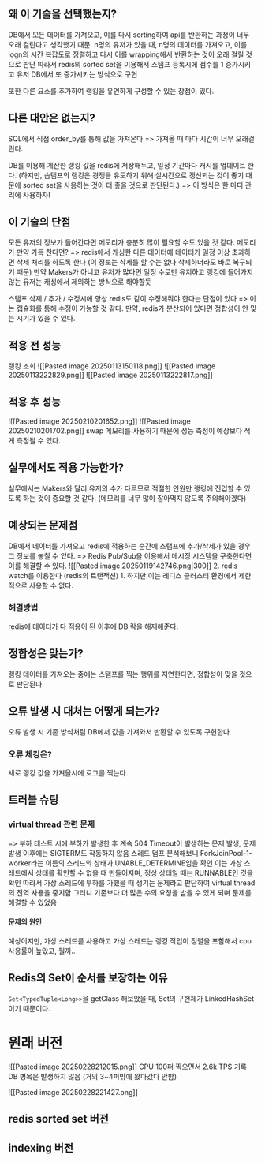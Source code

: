 ## 왜 이 기술을 선택했는지?
DB에서 모든 데이터를 가져오고, 이를 다시 sorting하여 api를 반환하는 과정이 너무 오래 걸린다고 생각했기 때문.
n명의 유저가 있을 때, n명의 데이터를 가져오고, 이를 logn의 시간 복잡도로 정렬하고 다시 이를 wrapping해서 반환하는 것이 오래 걸릴 것으로 판단
따라서 redis의 sorted set을 이용해서 스탬프 등록시에 점수를 1 증가시키고 유저 DB에서 또 증가시키는 방식으로 구현

또한 다른 요소를 추가하여 랭킹을 유연하게 구성할 수 있는 장점이 있다.
## 다른 대안은 없는지?
SQL에서 직접 order_by를 통해 값을 가져온다 => 가져올 때 마다 시간이 너무 오래걸린다.

DB를 이용해 계산한 랭킹 값을 redis에 저장해두고, 일정 기간마다 캐시를 업데이트 한다. (하지만, 솝탬프의 랭킹은 경쟁을 유도하기 위해 실시간으로 갱신되는 것이 좋기 때문에 sorted set을 사용하는 것이 더 좋을 것으로 판단된다.)
=> 이 방식은 한 마디 관리에 사용하자!
## 이 기술의 단점
모든 유저의 정보가 들어간다면 메모리가 충분히 많이 필요할 수도 있을 것 같다.
메모리가 만약 가득 찬다면? 
=> redis에서 캐싱한 다른 데이터에 데이터가 일정 이상 초과하면 삭제 처리를 하도록 한다 (이 정보는 삭제를 할 수는 없다 삭제하더라도 바로 복구되기 때문)
만약 Makers가 아니고 유저가 많다면 일정 수로만 유지하고 랭킹에 들어가지 않는 유저는 캐싱에서 제외하는 방식으로 해야할듯

스탬프 삭제 / 추가 / 수정시에 항상 redis도 같이 수정해줘야 한다는 단점이 있다 => 이는 캡슐화를 통해 수정이 가능할 것 같다.
만약, redis가 분산되어 있다면 정합성이 안 맞는 시기가 있을 수 있다.
## 적용 전 성능
랭킹 조회
![[Pasted image 20250113150118.png]]
![[Pasted image 20250113222829.png]]
![[Pasted image 20250113222817.png]]

## 적용 후 성능
![[Pasted image 20250210201652.png]]
![[Pasted image 20250210201702.png]]
swap 메모리를 사용하기 때문에 성능 측정이 예상보다 적게 측정될 수 있다.
## 실무에서도 적용 가능한가?
실무에서는 Makers와 달리 유저의 수가 다르므로 적절한 인원만 랭킹에 진입할 수 있도록 하는 것이 중요할 것 같다. (메모리를 너무 많이 잡아먹지 않도록 주의해야겠다)

## 예상되는 문제점
DB에서 데이터를 가져오고 redis에 적용하는 순간에 스탬프에 추가/삭제가 있을 경우 그 정보를 놓칠 수 있다.
 => Redis Pub/Sub을 이용해서 메시징 시스템을 구축한다면 이를 해결할 수 있다.
 ![[Pasted image 20250119142746.png|300]]
2. redis watch를 이용한다 (redis의 트랜잭션)
	1. 하지만 이는 레디스 클러스터 환경에서 제한적으로 사용할 수 없다.
### 해결방법
redis에 데이터가 다 적용이 된 이후에 DB 락을 해제해준다.
## 정합성은 맞는가?
랭킹 데이터를 가져오는 중에는 스탬프를 찍는 행위를 지연한다면, 정합성이 맞을 것으로 판단된다.
## 오류 발생 시 대처는 어떻게 되는가?
오류 발생 시 기존 방식처럼 DB에서 값을 가져와서 반환할 수 있도록 구현한다.
### 오류 체킹은?
새로 랭킹 값을 가져올시에 로그를 찍는다.
## 트러블 슈팅
### virtual thread 관련 문제
=> 부하 테스트 시에 부하가 발생한 후 계속 504 Timeout이 발생하는 문제 발생, 문제 발생 이후에는 SIGTERM도 작동하지 않음
스레드 덤프 분석해보니 ForkJoinPool-1-worker라는 이름의 스레드의 상태가 UNABLE_DETERMINE임을 확인
이는 가상 스레드에서 상태를 확인할 수 없을 때 만들어지며, 정상 상태일 때는 RUNNABLE인 것을 확인
따라서 가상 스레드에 부하를 가했을 때 생기는 문제라고 판단하여 virtual thread의 전역 사용을 중지함
그러니 기존보다 더 많은 수의 요청을 받을 수 있게 되며 문제를 해결할 수 있었음
#### 문제의 원인
예상이지만, 가상 스레드를 사용하고 가상 스레드는 랭킹 작업이 정렬을 포함해서 cpu 사용률이 높았고, 
뭘까..

## Redis의 Set이 순서를 보장하는 이유
`Set<TypedTuple<Long>>`을 getClass 해보았을 때, Set의 구현체가 LinkedHashSet이기 때문이다.


# 원래 버전
![[Pasted image 20250228212015.png]]
CPU 100퍼 찍으면서 2.6k TPS 기록
DB 병목은 발생하지 않음 (거의 3~4퍼밖에 왔다갔다 안함)

![[Pasted image 20250228221427.png]]

## redis sorted set 버전

## indexing 버전
